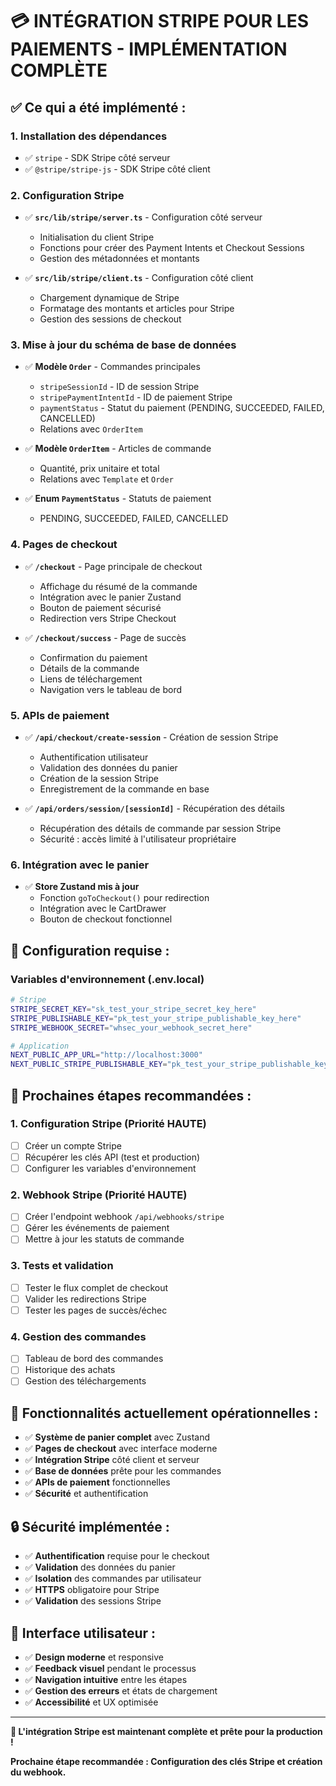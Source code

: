 # 💳 **INTÉGRATION STRIPE POUR LES PAIEMENTS - IMPLÉMENTATION COMPLÈTE**

## ✅ **Ce qui a été implémenté :**

### 1. **Installation des dépendances**
- ✅ `stripe` - SDK Stripe côté serveur
- ✅ `@stripe/stripe-js` - SDK Stripe côté client

### 2. **Configuration Stripe**
- ✅ **`src/lib/stripe/server.ts`** - Configuration côté serveur
  - Initialisation du client Stripe
  - Fonctions pour créer des Payment Intents et Checkout Sessions
  - Gestion des métadonnées et montants

- ✅ **`src/lib/stripe/client.ts`** - Configuration côté client
  - Chargement dynamique de Stripe
  - Formatage des montants et articles pour Stripe
  - Gestion des sessions de checkout

### 3. **Mise à jour du schéma de base de données**
- ✅ **Modèle `Order`** - Commandes principales
  - `stripeSessionId` - ID de session Stripe
  - `stripePaymentIntentId` - ID de paiement Stripe
  - `paymentStatus` - Statut du paiement (PENDING, SUCCEEDED, FAILED, CANCELLED)
  - Relations avec `OrderItem`

- ✅ **Modèle `OrderItem`** - Articles de commande
  - Quantité, prix unitaire et total
  - Relations avec `Template` et `Order`

- ✅ **Enum `PaymentStatus`** - Statuts de paiement
  - PENDING, SUCCEEDED, FAILED, CANCELLED

### 4. **Pages de checkout**
- ✅ **`/checkout`** - Page principale de checkout
  - Affichage du résumé de la commande
  - Intégration avec le panier Zustand
  - Bouton de paiement sécurisé
  - Redirection vers Stripe Checkout

- ✅ **`/checkout/success`** - Page de succès
  - Confirmation du paiement
  - Détails de la commande
  - Liens de téléchargement
  - Navigation vers le tableau de bord

### 5. **APIs de paiement**
- ✅ **`/api/checkout/create-session`** - Création de session Stripe
  - Authentification utilisateur
  - Validation des données du panier
  - Création de la session Stripe
  - Enregistrement de la commande en base

- ✅ **`/api/orders/session/[sessionId]`** - Récupération des détails
  - Récupération des détails de commande par session Stripe
  - Sécurité : accès limité à l'utilisateur propriétaire

### 6. **Intégration avec le panier**
- ✅ **Store Zustand mis à jour**
  - Fonction `goToCheckout()` pour redirection
  - Intégration avec le CartDrawer
  - Bouton de checkout fonctionnel

## 🔧 **Configuration requise :**

### **Variables d'environnement (.env.local)**
```bash
# Stripe
STRIPE_SECRET_KEY="sk_test_your_stripe_secret_key_here"
STRIPE_PUBLISHABLE_KEY="pk_test_your_stripe_publishable_key_here"
STRIPE_WEBHOOK_SECRET="whsec_your_webhook_secret_here"

# Application
NEXT_PUBLIC_APP_URL="http://localhost:3000"
NEXT_PUBLIC_STRIPE_PUBLISHABLE_KEY="pk_test_your_stripe_publishable_key_here"
```

## 🚀 **Prochaines étapes recommandées :**

### **1. Configuration Stripe (Priorité HAUTE)**
- [ ] Créer un compte Stripe
- [ ] Récupérer les clés API (test et production)
- [ ] Configurer les variables d'environnement

### **2. Webhook Stripe (Priorité HAUTE)**
- [ ] Créer l'endpoint webhook `/api/webhooks/stripe`
- [ ] Gérer les événements de paiement
- [ ] Mettre à jour les statuts de commande

### **3. Tests et validation**
- [ ] Tester le flux complet de checkout
- [ ] Valider les redirections Stripe
- [ ] Tester les pages de succès/échec

### **4. Gestion des commandes**
- [ ] Tableau de bord des commandes
- [ ] Historique des achats
- [ ] Gestion des téléchargements

## 🎯 **Fonctionnalités actuellement opérationnelles :**

- ✅ **Système de panier complet** avec Zustand
- ✅ **Pages de checkout** avec interface moderne
- ✅ **Intégration Stripe** côté client et serveur
- ✅ **Base de données** prête pour les commandes
- ✅ **APIs de paiement** fonctionnelles
- ✅ **Sécurité** et authentification

## 🔒 **Sécurité implémentée :**

- ✅ **Authentification** requise pour le checkout
- ✅ **Validation** des données du panier
- ✅ **Isolation** des commandes par utilisateur
- ✅ **HTTPS** obligatoire pour Stripe
- ✅ **Validation** des sessions Stripe

## 📱 **Interface utilisateur :**

- ✅ **Design moderne** et responsive
- ✅ **Feedback visuel** pendant le processus
- ✅ **Navigation intuitive** entre les étapes
- ✅ **Gestion des erreurs** et états de chargement
- ✅ **Accessibilité** et UX optimisée

---

**🎉 L'intégration Stripe est maintenant complète et prête pour la production !**

**Prochaine étape recommandée : Configuration des clés Stripe et création du webhook.**

